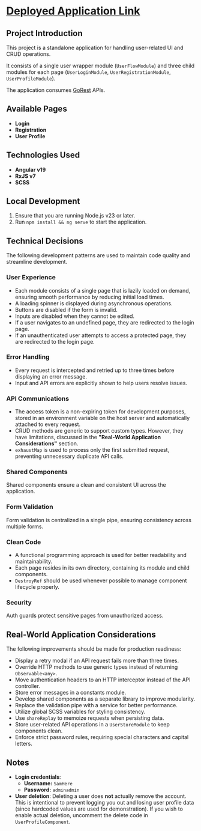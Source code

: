 # [Deployed Application Link](https://mocafi-lac.vercel.app/)


## Project Introduction

This project is a standalone application for handling user-related UI and CRUD operations.

It consists of a single user wrapper module (`UserFlowModule`) and three child modules for each page (`UserLoginModule`, `UserRegistrationModule`, `UserProfileModule`).

The application consumes [GoRest](https://gorest.co.in) APIs.

## Available Pages

- **Login**
- **Registration**
- **User Profile**

## Technologies Used

- **Angular v19**
- **RxJS v7**
- **SCSS**

## Local Development

1. Ensure that you are running Node.js v23 or later.
2. Run `npm install && ng serve` to start the application.

## Technical Decisions

The following development patterns are used to maintain code quality and streamline development.

### **User Experience**

- Each module consists of a single page that is lazily loaded on demand, ensuring smooth performance by reducing initial load times.
- A loading spinner is displayed during asynchronous operations.
- Buttons are disabled if the form is invalid.
- Inputs are disabled when they cannot be edited.
- If a user navigates to an undefined page, they are redirected to the login page.
- If an unauthenticated user attempts to access a protected page, they are redirected to the login page.

### **Error Handling**

- Every request is intercepted and retried up to three times before displaying an error message.
- Input and API errors are explicitly shown to help users resolve issues.

### **API Communications**

- The access token is a non-expiring token for development purposes, stored in an environment variable on the host server and automatically attached to every request.
- CRUD methods are generic to support custom types. However, they have limitations, discussed in the **"Real-World Application Considerations"** section.
- `exhaustMap` is used to process only the first submitted request, preventing unnecessary duplicate API calls.

### **Shared Components**

Shared components ensure a clean and consistent UI across the application.

### **Form Validation**

Form validation is centralized in a single pipe, ensuring consistency across multiple forms.

### **Clean Code**

- A functional programming approach is used for better readability and maintainability.
- Each page resides in its own directory, containing its module and child components.
- `DestroyRef` should be used whenever possible to manage component lifecycle properly.

### **Security**

Auth guards protect sensitive pages from unauthorized access.

## Real-World Application Considerations

The following improvements should be made for production readiness:

- Display a retry modal if an API request fails more than three times.
- Override HTTP methods to use generic types instead of returning `Observable<any>`.
- Move authentication headers to an HTTP interceptor instead of the API controller.
- Store error messages in a constants module.
- Develop shared components as a separate library to improve modularity.
- Replace the validation pipe with a service for better performance.
- Utilize global SCSS variables for styling consistency.
- Use `shareReplay` to memoize requests when persisting data.
- Store user-related API operations in a `UserStoreModule` to keep components clean.
- Enforce strict password rules, requiring special characters and capital letters.

## Notes

- **Login credentials**:
  - **Username:** `SamHere`
  - **Password:** `adminadmin`
- **User deletion**: Deleting a user does **not** actually remove the account. This is intentional to prevent logging you out and losing user profile data (since hardcoded values are used for demonstration). If you wish to enable actual deletion, uncomment the delete code in `UserProfileComponent`.
